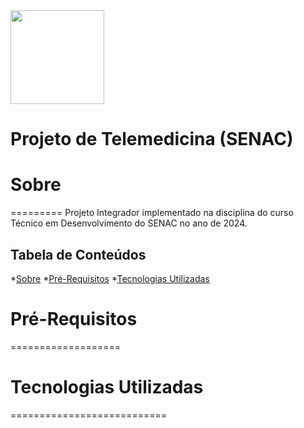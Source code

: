 <img src="https://cdn-icons-png.flaticon.com/512/7228/7228311.png" height="150" width="150">

# Projeto de Telemedicina (SENAC)

# Sobre
=========
Projeto Integrador implementado na disciplina do curso Técnico em Desenvolvimento do SENAC no ano de 2024.

Tabela de Conteúdos
-----------------------

*[Sobre](#sobre)
*[Pré-Requisitos](#pré-requisitos)
*[Tecnologias Utilizadas](#tecnologias-utilizadas)

# Pré-Requisitos
===================


# Tecnologias Utilizadas
===========================
